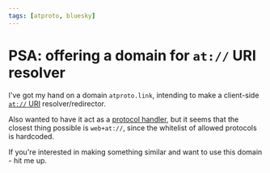 ```yaml
---
tags: [atproto, bluesky]
---
```


# PSA: offering a domain for `at://` URI resolver

I've got my hand on a domain `atproto.link`, intending to make a client-side
[`at://` URI](https://atproto.com/specs/at-uri-scheme) resolver/redirector.

<!--truncate-->

Also wanted to have it act as a [protocol
handler](https://developer.mozilla.org/en-US/docs/Web/API/Navigator/registerProtocolHandler),
but it seems that the closest thing possible is `web+at://`, since the whitelist
of allowed protocols is hardcoded.

If you're interested in making something similar and want to use this domain -
hit me up.
